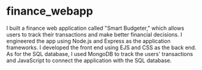 # finance_webapp

I built a finance web application called "Smart Budgeter," which allows users to track their transactions and make better financial decisions. I engineered the app using Node.js and Express as the application frameworks. I developed the front end using EJS and CSS as the back end. As for the SQL database, I used MongoDB to track the users' transactions and JavaScript to connect the application with the SQL database.   
